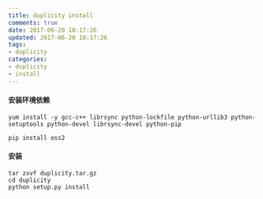 ```yaml
---
title: duplicity install
comments: true
date: 2017-06-20 18:17:26
updated: 2017-06-20 18:17:26
tags:
- duplicity
categories:
- duplicity
- install
---
```

#### 安装环境依赖
```
yum install -y gcc-c++ librsync python-lockfile python-urllib3 python-setuptools python-devel librsync-devel python-pip

pip install oss2
```
#### 安装
```
tar zxvf duplicity.tar.gz
cd duplicity
python setup.py install
```
